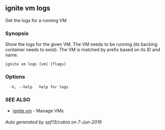 ## ignite vm logs

Get the logs for a running VM

### Synopsis


Show the logs for the given VM. The VM needs to be running (its backing
container needs to exist). The VM is matched by prefix based on its ID and name.


```
ignite vm logs [vm] [flags]
```

### Options

```
  -h, --help   help for logs
```

### SEE ALSO

* [ignite vm](ignite_vm.md)	 - Manage VMs

###### Auto generated by spf13/cobra on 7-Jun-2019
